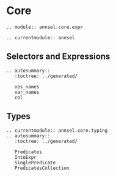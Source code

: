 # Core

```{eval-rst}
.. module:: annsel.core.expr
```

```{eval-rst}
.. currentmodule:: annsel
```

## Selectors and Expressions

```{eval-rst}
.. autosummary::
   :toctree: ../generated/

   obs_names
   var_names
   col

```

## Types

```{eval-rst}
.. currentmodule:: annsel.core.typing
.. autosummary::
   :toctree: ../generated/

   Predicates
   IntoExpr
   SinglePredicate
   PredicatesCollection
```
